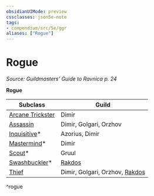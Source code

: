 ```yaml
---
obsidianUIMode: preview
cssclasses: json5e-note
tags:
- compendium/src/5e/ggr
aliases: ["Rogue"]
---
```

# Rogue
*Source: Guildmasters' Guide to Ravnica p. 24* 

**Rogue**

| Subclass | Guild |
|----------|-------|
| [Arcane Trickster](2-Mechanics/CLI/classes/rogue-arcane-trickster.md) | Dimir |
| [Assassin](2-Mechanics/CLI/classes/rogue-assassin.md) | Dimir, Golgari, Orzhov |
| [Inquisitive](2-Mechanics/CLI/classes/rogue-inquisitive-xge.md)* | Azorius, Dimir |
| [Mastermind](2-Mechanics/CLI/classes/rogue-mastermind-xge.md)* | Dimir |
| [Scout](2-Mechanics/CLI/classes/rogue-scout-xge.md)* | Gruul |
| [Swashbuckler](2-Mechanics/CLI/classes/rogue-swashbuckler-xge.md)* | [Rakdos](2-Mechanics/CLI/bestiary/npc/rakdos-ggr.md) |
| [Thief](2-Mechanics/CLI/classes/rogue-thief.md) | Dimir, Golgari, Orzhov, [Rakdos](2-Mechanics/CLI/bestiary/npc/rakdos-ggr.md) |
^rogue